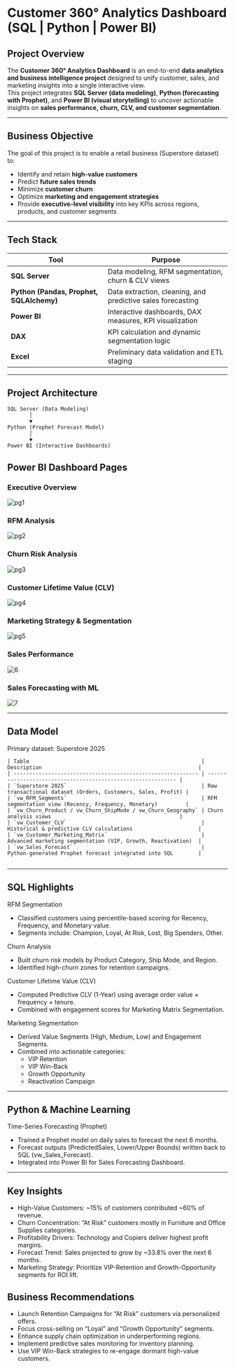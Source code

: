 # Customer 360° Analytics Dashboard (SQL | Python | Power BI)

## Project Overview
The **Customer 360° Analytics Dashboard** is an end-to-end **data analytics and business intelligence project** designed to unify customer, sales, and marketing insights into a single interactive view.  
This project integrates **SQL Server (data modeling)**, **Python (forecasting with Prophet)**, and **Power BI (visual storytelling)** to uncover actionable insights on **sales performance, churn, CLV, and customer segmentation**.

---

## Business Objective
The goal of this project is to enable a retail business (Superstore dataset) to:
- Identify and retain **high-value customers**
- Predict **future sales trends**
- Minimize **customer churn**
- Optimize **marketing and engagement strategies**
- Provide **executive-level visibility** into key KPIs across regions, products, and customer segments

---

## Tech Stack

| Tool | Purpose |
|------|----------|
| **SQL Server** | Data modeling, RFM segmentation, churn & CLV views |
| **Python (Pandas, Prophet, SQLAlchemy)** | Data extraction, cleaning, and predictive sales forecasting |
| **Power BI** | Interactive dashboards, DAX measures, KPI visualization |
| **DAX** | KPI calculation and dynamic segmentation logic |
| **Excel** | Preliminary data validation and ETL staging |

---

## Project Architecture

```
SQL Server (Data Modeling)
       │
       ▼
Python (Prophet Forecast Model)
       │
       ▼
Power BI (Interactive Dashboards)
```

## Power BI Dashboard Pages

### Executive Overview
![pg1](https://github.com/Subith-Varghese/Customer-360-Analysis/blob/ce262c53da0f8fda631e43b305edd4c27ed407c6/Images/Page1.png)

### RFM Analysis
![pg2](https://github.com/Subith-Varghese/Customer-360-Analysis/blob/ce262c53da0f8fda631e43b305edd4c27ed407c6/Images/Page2.png)


### Churn Risk Analysis
![pg3](https://github.com/Subith-Varghese/Customer-360-Analysis/blob/ce262c53da0f8fda631e43b305edd4c27ed407c6/Images/Page3.png)


### Customer Lifetime Value (CLV)
![pg4](https://github.com/Subith-Varghese/Customer-360-Analysis/blob/ce262c53da0f8fda631e43b305edd4c27ed407c6/Images/Page4.png)


### Marketing Strategy & Segmentation
![pg5](https://github.com/Subith-Varghese/Customer-360-Analysis/blob/ce262c53da0f8fda631e43b305edd4c27ed407c6/Images/Page5.png)


### Sales Performance
![6](https://github.com/Subith-Varghese/Customer-360-Analysis/blob/ce262c53da0f8fda631e43b305edd4c27ed407c6/Images/Page6.png)

### Sales Forecasting with ML
![7](https://github.com/Subith-Varghese/Customer-360-Analysis/blob/ce262c53da0f8fda631e43b305edd4c27ed407c6/Images/Page7.png)


---
## Data Model

Primary dataset: Superstore 2025
```
| Table                                                       | Description                                                  |
| ----------------------------------------------------------- | ------------------------------------------------------------ |
| `Superstore 2025`                                           | Raw transactional dataset (Orders, Customers, Sales, Profit) |
| `vw_RFM_Segments`                                           | RFM segmentation view (Recency, Frequency, Monetary)         |
| `vw_Churn_Product / vw_Churn_ShipMode / vw_Churn_Geography` | Churn analysis views                                         |
| `vw_Customer_CLV`                                           | Historical & predictive CLV calculations                     |
| `vw_Customer_Marketing_Matrix`                              | Advanced marketing segmentation (VIP, Growth, Reactivation)  |
| `vw_Sales_Forecast`                                         | Python-generated Prophet forecast integrated into SQL        |


```

---

## SQL Highlights

RFM Segmentation
- Classified customers using percentile-based scoring for Recency, Frequency, and Monetary value.
- Segments include: Champion, Loyal, At Risk, Lost, Big Spenders, Other.

Churn Analysis
- Built churn risk models by Product Category, Ship Mode, and Region.
- Identified high-churn zones for retention campaigns.

Customer Lifetime Value (CLV)
- Computed Predictive CLV (1-Year) using average order value × frequency × tenure.
- Combined with engagement scores for Marketing Matrix Segmentation.

Marketing Segmentation
- Derived Value Segments (High, Medium, Low) and Engagement Segments.
- Combined into actionable categories:
  - VIP Retention
  - VIP Win-Back
  - Growth Opportunity
  - Reactivation Campaign

--- 

## Python & Machine Learning

Time-Series Forecasting (Prophet)  
- Trained a Prophet model on daily sales to forecast the next 6 months.
- Forecast outputs (PredictedSales, Lower/Upper Bounds) written back to SQL (vw_Sales_Forecast).
- Integrated into Power BI for Sales Forecasting Dashboard.

--- 

## Key Insights

- High-Value Customers: ~15% of customers contributed ~60% of revenue.
- Churn Concentration: “At Risk” customers mostly in Furniture and Office Supplies categories.
- Profitability Drivers: Technology and Copiers deliver highest profit margins.
- Forecast Trend: Sales projected to grow by ~33.8% over the next 6 months.
- Marketing Strategy: Prioritize VIP-Retention and Growth-Opportunity segments for ROI lift.

## Business Recommendations

- Launch Retention Campaigns for “At Risk” customers via personalized offers.
- Focus cross-selling on “Loyal” and “Growth Opportunity” segments.
- Enhance supply chain optimization in underperforming regions.
- Implement predictive sales monitoring for inventory planning.
- Use VIP Win-Back strategies to re-engage dormant high-value customers.
